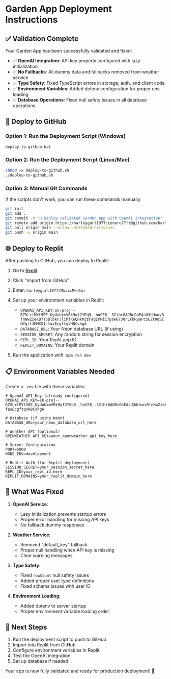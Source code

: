 # Garden App Deployment Instructions

## ✅ Validation Complete

Your Garden App has been successfully validated and fixed:

- ✅ **OpenAI Integration**: API key properly configured with lazy initialization
- ✅ **No Fallbacks**: All dummy data and fallbacks removed from weather service
- ✅ **Type Safety**: Fixed TypeScript errors in storage, auth, and client code
- ✅ **Environment Variables**: Added dotenv configuration for proper env loading
- ✅ **Database Operations**: Fixed null safety issues in all database operations

## 🚀 Deploy to GitHub

### Option 1: Run the Deployment Script (Windows)
```bash
deploy-to-github.bat
```

### Option 2: Run the Deployment Script (Linux/Mac)
```bash
chmod +x deploy-to-github.sh
./deploy-to-github.sh
```

### Option 3: Manual Git Commands
If the scripts don't work, you can run these commands manually:

```bash
git init
git add .
git commit -m "🌱 Deploy validated Garden App with OpenAI integration"
git remote add origin https://harleygurl1977:Lenore77!!@github.com/harleygurl1977/MusicMentor.git
git pull origin main --allow-unrelated-histories
git push -u origin main
```

## 🌐 Deploy to Replit

After pushing to GitHub, you can deploy to Replit:

1. Go to [Replit](https://replit.com)
2. Click "Import from GitHub"
3. Enter: `harleygurl1977/MusicMentor`
4. Set up your environment variables in Replit:
   - `OPENAI_API_KEY`: `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`
   - `DATABASE_URL`: Your Neon database URL (if using)
   - `SESSION_SECRET`: Any random string for session encryption
   - `REPL_ID`: Your Replit app ID
   - `REPLIT_DOMAINS`: Your Replit domain

5. Run the application with: `npm run dev`

## 📋 Environment Variables Needed

Create a `.env` file with these variables:

```env
# OpenAI API Key (already configured)
OPENAI_API_KEY=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

# Database (if using Neon)
DATABASE_URL=your_neon_database_url_here

# Weather API (optional)
OPENWEATHER_API_KEY=your_openweather_api_key_here

# Server Configuration
PORT=5000
NODE_ENV=development

# Replit Auth (for Replit deployment)
SESSION_SECRET=your_session_secret_here
REPL_ID=your_repl_id_here
REPLIT_DOMAINS=your_replit_domain_here
```

## 🔧 What Was Fixed

1. **OpenAI Service**: 
   - Lazy initialization prevents startup errors
   - Proper error handling for missing API keys
   - No fallback dummy responses

2. **Weather Service**: 
   - Removed "default_key" fallback
   - Proper null handling when API key is missing
   - Clear warning messages

3. **Type Safety**: 
   - Fixed `rowCount` null safety issues
   - Added proper user type definitions
   - Fixed schema issues with user ID

4. **Environment Loading**: 
   - Added dotenv to server startup
   - Proper environment variable loading order

## 🎯 Next Steps

1. Run the deployment script to push to GitHub
2. Import into Replit from GitHub
3. Configure environment variables in Replit
4. Test the OpenAI integration
5. Set up database if needed

Your app is now fully validated and ready for production deployment! 🚀